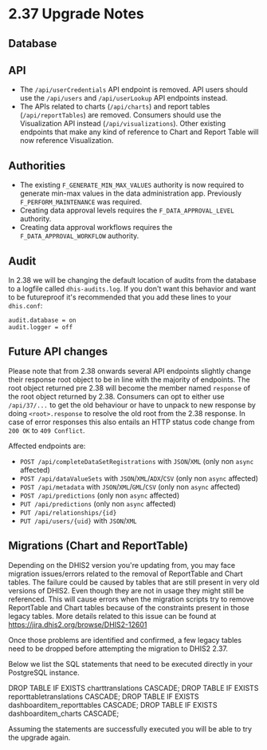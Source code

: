 # 2.37 Upgrade Notes

## Database

## API

- The `/api/userCredentials` API endpoint is removed. API users should use the `/api/users` and `/api/userLookup` API endpoints instead.
- The APIs related to charts (`/api/charts`) and report tables (`/api/reportTables`) are removed. Consumers should use the Visualization API instead (`/api/visualizations`). Other existing endpoints that make any kind of reference to Chart and Report Table will now reference Visualization.

## Authorities

- The existing `F_GENERATE_MIN_MAX_VALUES` authority is now required to generate min-max values in the data administration app. Previously `F_PERFORM_MAINTENANCE` was required.
- Creating data approval levels requires the `F_DATA_APPROVAL_LEVEL` authority.
- Creating data approval workflows requires the `F_DATA_APPROVAL_WORKFLOW` authority.

## Audit

In 2.38 we will be changing the default location of audits from the database to a logfile called `dhis-audits.log`. If you don't want this
behavior and want to be futureproof it's recommended that you add these lines to your `dhis.conf`:

```
audit.database = on
audit.logger = off
```

## Future API changes
Please note that from 2.38 onwards several API endpoints slightly change
their response root object to be in line with the majority of endpoints.
The root object returned pre 2.38 will become the member named `response`
of the root object returned by 2.38. Consumers can opt to either use
`/api/37/...` to get the old behaviour or have to unpack to new response
by doing `<root>.response` to resolve the old root from the 2.38 response.
In case of error responses this also entails an HTTP status code change from `200 OK` to `409 Conflict`.

Affected endpoints are:

- `POST /api/completeDataSetRegistrations` with `JSON`/`XML` (only non `async` affected)
- `POST /api/dataValueSets` with `JSON`/`XML`/`ADX`/`CSV` (only non `async` affected)
- `POST /api/metadata` with `JSON`/`XML`/`GML`/`CSV` (only non `async` affected)
- `POST /api/predictions` (only non `async` affected)
- `PUT /api/predictions` (only non `async` affected)
- `PUT /api/relationships/{id}`
- `PUT /api/users/{uid}` with `JSON`/`XML`

## Migrations (Chart and ReportTable)

Depending on the DHIS2 version you're updating from, you may face migration issues/errors related to the removal of ReportTable and Chart tables.
The failure could be caused by tables that are still present in very old versions of DHIS2. Even though they are not in usage they might still be referenced.
This will cause errors when the migration scripts try to remove ReportTable and Chart tables because of the constraints present in those legacy tables.
More details related to this issue can be found at https://jira.dhis2.org/browse/DHIS2-12601

Once those problems are identified and confirmed, a few legacy tables need to be dropped before attempting the migration to DHIS2 2.37.

Below we list the SQL statements that need to be executed directly in your PostgreSQL instance.

DROP TABLE IF EXISTS charttranslations CASCADE;
DROP TABLE IF EXISTS reporttabletranslations CASCADE;
DROP TABLE IF EXISTS dashboarditem_reporttables CASCADE;
DROP TABLE IF EXISTS dashboarditem_charts CASCADE;

Assuming the statements are successfully executed you will be able to try the upgrade again.
